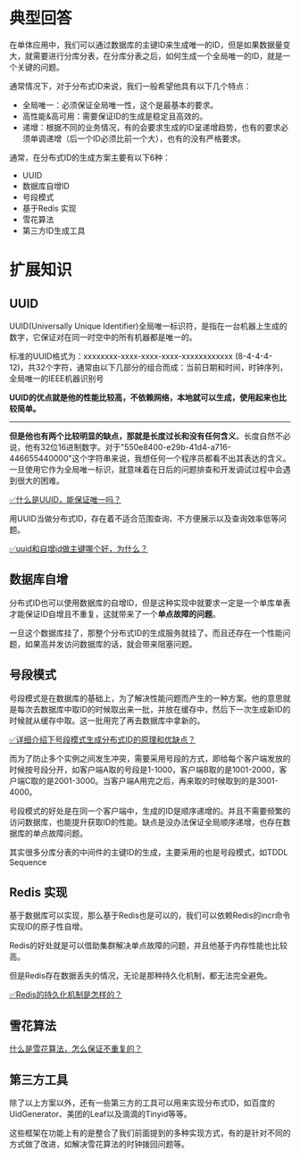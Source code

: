 # 典型回答


在单体应用中，我们可以通过数据库的主键ID来生成唯一的ID，但是如果数据量变大，就需要进行分库分表，在分库分表之后，如何生成一个全局唯一的ID，就是一个关键的问题。



通常情况下，对于分布式ID来说，我们一般希望他具有以下几个特点：



+ 全局唯一：必须保证全局唯一性，这个是最基本的要求。
+ 高性能&高可用：需要保证ID的生成是稳定且高效的。
+ 递增：根据不同的业务情况，有的会要求生成的ID呈递增趋势，也有的要求必须单调递增（后一个ID必须比前一个大），也有的没有严格要求。



通常，在分布式ID的生成方案主要有以下6种：



+ UUID
+ 数据库自增ID
+ 号段模式
+ 基于Redis 实现
+ 雪花算法
+ 第三方ID生成工具



# 扩展知识
## UUID


UUID(Universally Unique Identifier)全局唯一标识符，是指在一台机器上生成的数字，它保证对在同一时空中的所有机器都是唯一的。



标准的UUID格式为：xxxxxxxx-xxxx-xxxx-xxxx-xxxxxxxxxxxx (8-4-4-4-12)，共32个字符，通常由以下几部分的组合而成：当前日期和时间，时钟序列，全局唯一的IEEE机器识别号



**UUID的优点就是他的性能比较高，不依赖网络，本地就可以生成，使用起来也比较简单。**

****

**但是他也有两个比较明显的缺点，那就是长度过长和没有任何含义**。长度自然不必说，他有32位16进制数字。对于"550e8400-e29b-41d4-a716-446655440000"这个字符串来说，我想任何一个程序员都看不出其表达的含义。一旦使用它作为全局唯一标识，就意味着在日后的问题排查和开发调试过程中会遇到很大的困难。



[✅什么是UUID，能保证唯一吗？](https://www.yuque.com/hollis666/qyhor6/pi2zfc9ykug141im)



用UUID当做分布式ID，存在着不适合范围查询、不方便展示以及查询效率低等问题。



[✅uuid和自增id做主键哪个好，为什么？](https://www.yuque.com/hollis666/qyhor6/uted9tvkngs62pmu)

## 数据库自增


分布式ID也可以使用数据库的自增ID，但是这种实现中就要求一定是一个单库单表才能保证ID自增且不重复，这就带来了一个**单点故障的问题**。



一旦这个数据库挂了，那整个分布式ID的生成服务就挂了。而且还存在一个性能问题，如果高并发访问数据库的话，就会带来阻塞问题。



## 号段模式


号段模式是在数据库的基础上，为了解决性能问题而产生的一种方案。他的意思就是每次去数据库中取ID的时候取出来一批，并放在缓存中，然后下一次生成新ID的时候就从缓存中取。这一批用完了再去数据库中拿新的。



[✅详细介绍下号段模式生成分布式ID的原理和优缺点？](https://www.yuque.com/hollis666/qyhor6/xa0g0rchewxdt64y)



而为了防止多个实例之间发生冲突，需要采用号段的方式，即给每个客户端发放的时候按号段分开，如客户端A取的号段是1-1000，客户端B取的是1001-2000，客户端C取的是2001-3000。当客户端A用完之后，再来取的时候取到的是3001-4000。



号段模式的好处是在同一个客户端中，生成的ID是顺序递增的。并且不需要频繁的访问数据库，也能提升获取ID的性能。缺点是没办法保证全局顺序递增，也存在数据库的单点故障问题。



其实很多分库分表的中间件的主键ID的生成，主要采用的也是号段模式，如TDDL Sequence



## Redis 实现


基于数据库可以实现，那么基于Redis也是可以的，我们可以依赖Redis的incr命令实现ID的原子性自增。



Redis的好处就是可以借助集群解决单点故障的问题，并且他基于内存性能也比较高。



但是Redis存在数据丢失的情况，无论是那种持久化机制，都无法完全避免。



[✅Redis的持久化机制是怎样的？](https://www.yuque.com/hollis666/qyhor6/zc5q70)



## 雪花算法


[什么是雪花算法，怎么保证不重复的？](https://www.yuque.com/hollis666/qyhor6/rsocc4sd7v9i0pvc)



## 第三方工具


除了以上方案以外，还有一些第三方的工具可以用来实现分布式ID，如百度的UidGenerator、美团的Leaf以及滴滴的Tinyid等等。



这些框架在功能上有的是整合了我们前面提到的多种实现方式，有的是针对不同的方式做了改进，如解决雪花算法的时钟拨回问题等。

<font style="color:rgb(34, 34, 34);">  
</font>



  



